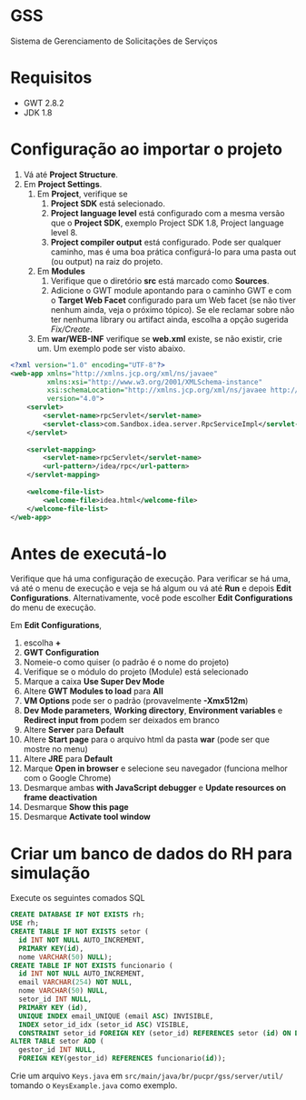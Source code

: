 # GSS
Sistema de Gerenciamento de Solicitações de Serviços

# Requisitos
* GWT 2.8.2
* JDK 1.8

# Configuração ao importar o projeto 
1. Vá até **Project Structure**.
1. Em **Project Settings**.
    1. Em **Project**, verifique se
        1. **Project SDK** está selecionado.
        1. **Project language level** está configurado com a mesma versão que o **Project SDK**, exemplo Project SDK 
        1.8, Project language level 8.
        1. **Project compiler output** está configurado. Pode ser qualquer caminho, mas é uma boa prática configurá-lo 
        para uma pasta out (ou output) na raiz do projeto.
    1. Em **Modules**
        1. Verifique que o diretório **src** está marcado como **Sources**.
        1. Adicione o GWT module apontando para o caminho GWT e com o **Target Web Facet** configurado para um Web facet 
        (se não tiver nenhum ainda, veja o próximo tópico). Se ele reclamar sobre não ter nenhuma library ou artifact ainda,
         escolha a opção sugerida _Fix/Create_.
    1. Em **war/WEB-INF** verifique se **web.xml** existe, se não existir, crie um. Um exemplo pode ser visto abaixo.
```xml
<?xml version="1.0" encoding="UTF-8"?>
<web-app xmlns="http://xmlns.jcp.org/xml/ns/javaee"
         xmlns:xsi="http://www.w3.org/2001/XMLSchema-instance"
         xsi:schemaLocation="http://xmlns.jcp.org/xml/ns/javaee http://xmlns.jcp.org/xml/ns/javaee/web-app_4_0.xsd"
         version="4.0">
    <servlet>
        <servlet-name>rpcServlet</servlet-name>
        <servlet-class>com.Sandbox.idea.server.RpcServiceImpl</servlet-class>
    </servlet>
    
    <servlet-mapping>
        <servlet-name>rpcServlet</servlet-name>
        <url-pattern>/idea/rpc</url-pattern>
    </servlet-mapping>
    
    <welcome-file-list>
        <welcome-file>idea.html</welcome-file>
    </welcome-file-list>
</web-app>
```

# Antes de executá-lo
Verifique que há uma configuração de execução. Para verificar se há uma, vá até o menu de execução e veja se há algum ou 
vá até **Run** e depois **Edit Configurations**. Alternativamente, você pode escolher **Edit Configurations** do menu de 
execução.

Em **Edit Configurations**, 
1. escolha **+**
1. **GWT Configuration**
1. Nomeie-o como quiser (o padrão é o nome do projeto)
1. Verifique se o módulo do projeto (Module) está selecionado
1. Marque a caixa **Use Super Dev Mode**
1. Altere **GWT Modules to load** para **All**
1. **VM Options** pode ser o padrão (provavelmente **-Xmx512m**)
1. **Dev Mode parameters**, **Working directory**, **Environment variables** e **Redirect input from** podem ser deixados 
em branco
1. Altere **Server** para **Default**
1. Altere **Start page** para o arquivo html da pasta **war** (pode ser que mostre no menu)
1. Altere **JRE** para **Default**
1. Marque **Open in browser** e selecione seu navegador (funciona melhor com o Google Chrome)
1. Desmarque ambas **with JavaScript debugger** e **Update resources on frame deactivation**
1. Desmarque **Show this page**
1. Desmarque **Activate tool window**

# Criar um banco de dados do RH para simulação
Execute os seguintes comados SQL
```sql
CREATE DATABASE IF NOT EXISTS rh;
USE rh;
CREATE TABLE IF NOT EXISTS setor (
  id INT NOT NULL AUTO_INCREMENT, 
  PRIMARY KEY(id), 
  nome VARCHAR(50) NULL);
CREATE TABLE IF NOT EXISTS funcionario (
  id INT NOT NULL AUTO_INCREMENT, 
  email VARCHAR(254) NOT NULL, 
  nome VARCHAR(50) NULL, 
  setor_id INT NULL, 
  PRIMARY KEY (id), 
  UNIQUE INDEX email_UNIQUE (email ASC) INVISIBLE, 
  INDEX setor_id_idx (setor_id ASC) VISIBLE, 
  CONSTRAINT setor_id FOREIGN KEY (setor_id) REFERENCES setor (id) ON DELETE SET NULL ON UPDATE NO ACTION);
ALTER TABLE setor ADD (
  gestor_id INT NULL, 
  FOREIGN KEY(gestor_id) REFERENCES funcionario(id));
```

Crie um arquivo `Keys.java` em `src/main/java/br/pucpr/gss/server/util/` tomando o `KeysExample.java` como exemplo.